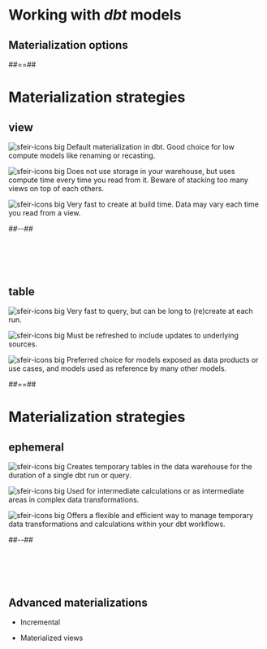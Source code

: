 <!-- .slide: class="transition"-->

# Working with _dbt_ models

## Materialization options

##==##

<!-- .slide: class="two-column" -->

# Materialization strategies

## view

![sfeir-icons big](plus-circle) <span style="vertical-align:top">Default materialization in dbt. Good choice for low compute models like renaming or recasting.</span>

![sfeir-icons big](cpu) <span style="vertical-align:top">Does not use storage in your warehouse, but uses compute time every time you read from it. Beware of stacking too many views on top of each others.</span>

![sfeir-icons big](watch) <span style="vertical-align:top">Very fast to create at build time. Data may vary each time you read from a view.</span>

##--##

<!-- .slide: data-background="var(--black)" -->

# &nbsp;

## table

![sfeir-icons big](clock) <span style="vertical-align:top">Very fast to query, but can be long to (re)create at each run.</span>

![sfeir-icons big](git-commit) <span style="vertical-align:top">Must be refreshed to include updates to underlying sources.</span>

![sfeir-icons big](refresh-cw) <span style="vertical-align:top">Preferred choice for models exposed as data products or use cases, and models used as reference by many other models.</span>

##==##

<!-- .slide: class="two-column" -->

# Materialization strategies

## ephemeral

![sfeir-icons big](plus-circle) <span style="vertical-align:top">Creates temporary tables in the data warehouse for the duration of a single dbt run or query.</span>

![sfeir-icons big](cpu) <span style="vertical-align:top">Used for intermediate calculations or as intermediate areas in complex data transformations.</span>

![sfeir-icons big](watch) <span style="vertical-align:top">Offers a flexible and efficient way to manage temporary data transformations and calculations within your dbt workflows.</span>

##--##

<!-- .slide: data-background="var(--black)" -->

# &nbsp;

## Advanced materializations

- Incremental

- Materialized views
